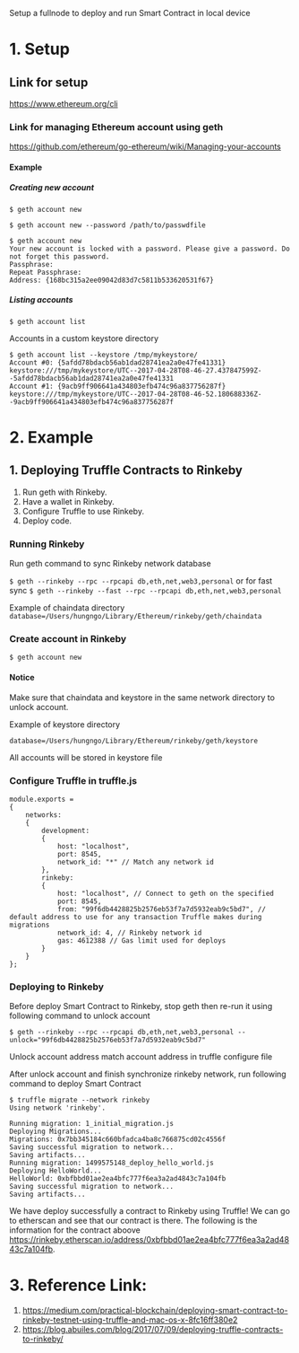 Setup a fullnode to deploy and run Smart Contract in local device

# 1. Setup
## Link for setup
https://www.ethereum.org/cli

### Link for managing Ethereum account using geth
https://github.com/ethereum/go-ethereum/wiki/Managing-your-accounts

#### Example
##### Creating new account
```
$ geth account new
```
```
$ geth account new --password /path/to/passwdfile
```
```
$ geth account new
Your new account is locked with a password. Please give a password. Do not forget this password.
Passphrase:
Repeat Passphrase:
Address: {168bc315a2ee09042d83d7c5811b533620531f67}
```
##### Listing accounts
```
$ geth account list
```
Accounts in a custom keystore directory
```
$ geth account list --keystore /tmp/mykeystore/
Account #0: {5afdd78bdacb56ab1dad28741ea2a0e47fe41331} keystore:///tmp/mykeystore/UTC--2017-04-28T08-46-27.437847599Z--5afdd78bdacb56ab1dad28741ea2a0e47fe41331
Account #1: {9acb9ff906641a434803efb474c96a837756287f} keystore:///tmp/mykeystore/UTC--2017-04-28T08-46-52.180688336Z--9acb9ff906641a434803efb474c96a837756287f
```
# 2. Example
## 1. Deploying Truffle Contracts to Rinkeby
1. Run geth with Rinkeby.
2. Have a wallet in Rinkeby.
3. Configure Truffle to use Rinkeby.
4. Deploy code.

### Running Rinkeby
Run geth command to sync Rinkeby network database

`$ geth --rinkeby --rpc --rpcapi db,eth,net,web3,personal`
or for fast sync
`$ geth --rinkeby --fast --rpc --rpcapi db,eth,net,web3,personal`

Example of chaindata directory
`database=/Users/hungngo/Library/Ethereum/rinkeby/geth/chaindata`

### Create account in Rinkeby

`$ geth account new`
#### Notice
Make sure that chaindata and keystore in the same network directory to unlock account.

Example of keystore directory

`database=/Users/hungngo/Library/Ethereum/rinkeby/geth/keystore`

All accounts will be stored in keystore file
### Configure Truffle in truffle.js
```
module.exports =
{
    networks:
    {
        development:
        {
            host: "localhost",
            port: 8545,
            network_id: "*" // Match any network id
        },
        rinkeby:
        {
            host: "localhost", // Connect to geth on the specified
            port: 8545,
            from: "99f6db4428825b2576eb53f7a7d5932eab9c5bd7", // default address to use for any transaction Truffle makes during migrations
            network_id: 4, // Rinkeby network id
            gas: 4612388 // Gas limit used for deploys
        }
    }
};
```

### Deploying to Rinkeby
Before deploy Smart Contract to Rinkeby, stop geth then re-run it using following command to unlock account

`$ geth --rinkeby --rpc --rpcapi db,eth,net,web3,personal --unlock="99f6db4428825b2576eb53f7a7d5932eab9c5bd7"`

Unlock account address match account address in truffle configure file

After unlock account and finish synchronize rinkeby network, run following command to deploy Smart Contract
```
$ truffle migrate --network rinkeby
Using network 'rinkeby'.

Running migration: 1_initial_migration.js
Deploying Migrations...
Migrations: 0x7bb345184c660bfadca4ba8c766875cd02c4556f
Saving successful migration to network...
Saving artifacts...
Running migration: 1499575148_deploy_hello_world.js
Deploying HelloWorld...
HelloWorld: 0xbfbbd01ae2ea4bfc777f6ea3a2ad4843c7a104fb
Saving successful migration to network...
Saving artifacts...
```
We have deploy successfully a contract to Rinkeby using Truffle! We can go to etherscan and see that our contract is there. The following is the information for the contract aboove https://rinkeby.etherscan.io/address/0xbfbbd01ae2ea4bfc777f6ea3a2ad4843c7a104fb.

# 3. Reference Link:

1. https://medium.com/practical-blockchain/deploying-smart-contract-to-rinkeby-testnet-using-truffle-and-mac-os-x-8fc16ff380e2
2. https://blog.abuiles.com/blog/2017/07/09/deploying-truffle-contracts-to-rinkeby/




